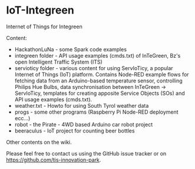 IoT-Integreen
=============

Internet of Things for Integreen

Content:

- HackathonLuNa - some Spark code examples
- integreen folder - API usage examples (cmds.txt) of InTeGreen, Bz's open
  Intelligent Traffic System (ITS)
- servioticy folder - various content for using ServIoTicy, a popular Internet
  of Things (IoT) platform. Contains Node-RED example flows for fetching data
  from an Arduino-based temperature sensor, controlling Philips Hue Bulbs, data
  synchronisation between InTeGreen -> ServIoTicy, templates for creating apposite
  Service Objects (SOs) and API usage examples (cmds.txt).
- weather.txt - Howto for using South Tyrol weather data
- progs - some other programs (Raspberry Pi Node-RED deployment ecc...)
- robot - the Pirate - 4WD based Arduino car robot project
- beeraculus - IoT project for counting beer bottles

Other contents on the wiki.

Please feel free to contact us using the GitHub issue tracker or on
https://github.com/tis-innovation-park.
